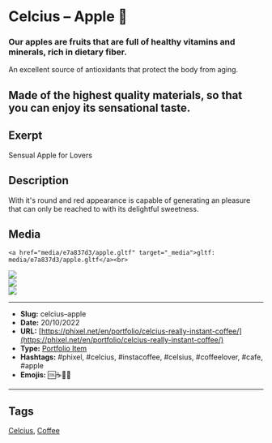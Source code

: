 # Celcius – Apple 🍎
### Our apples are fruits that are full of healthy vitamins and minerals, rich in dietary fiber.

An excellent source of antioxidants that protect the body from aging.

Made of the highest quality materials, so that you can enjoy its sensational taste.
------------
## Exerpt
Sensual Apple for Lovers
## Description
With it's round and red appearance is capable of generating an pleasure that can only be reached to with its delightful sweetness.
## Media
	<a href="media/e7a837d3/apple.gltf" target="_media">gltf: media/e7a837d3/apple.gltf</a><br>
<img src="media/b0aed51a/apple.jpg" loading="lazy"><br>
<img src="media/b4522c5a/apple.png" loading="lazy"><br>
<img src="media/2b838410/apple.png" loading="lazy"><br>

------------
- **Slug:** celcius–apple
- **Date:** 20/10/2022
- **URL:** [https://phixel.net/en/portfolio/celcius-really-instant-coffee/](https://phixel.net/en/portfolio/celcius-really-instant-coffee/)
- **Type:** [Portfolio Item](#portfolio-item)
- **Hashtags:** #phixel, #celcius, #instacoffee, #celsius, #coffeelover, #cafe, #apple
- **Emojis:** 🆒☕🍎🥤

------------
## Tags
[Celcius](#celcius), [Coffee](#coffee)
